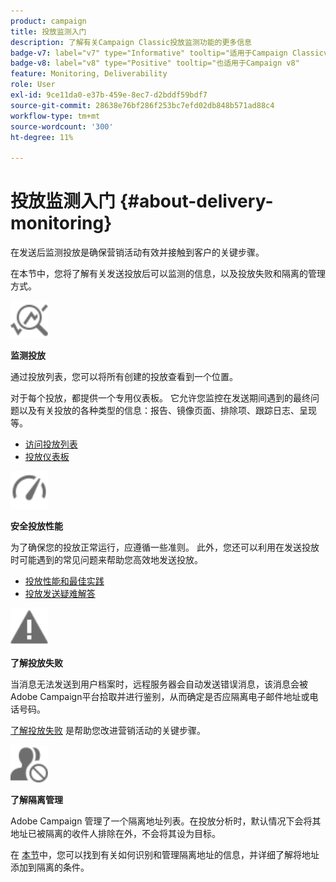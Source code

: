 ```yaml
---
product: campaign
title: 投放监测入门
description: 了解有关Campaign Classic投放监测功能的更多信息
badge-v7: label="v7" type="Informative" tooltip="适用于Campaign Classicv7"
badge-v8: label="v8" type="Positive" tooltip="也适用于Campaign v8"
feature: Monitoring, Deliverability
role: User
exl-id: 9ce11da0-e37b-459e-8ec7-d2bddf59bdf7
source-git-commit: 28638e76bf286f253bc7efd02db848b571ad88c4
workflow-type: tm+mt
source-wordcount: '300'
ht-degree: 11%

---
```


# 投放监测入门 {#about-delivery-monitoring}

在发送后监测投放是确保营销活动有效并接触到客户的关键步骤。

在本节中，您将了解有关发送投放后可以监测的信息，以及投放失败和隔离的管理方式。

<img src="assets/do-not-localize/icon_monitor.svg" width="60px">

**监测投放**

通过投放列表，您可以将所有创建的投放查看到一个位置。

对于每个投放，都提供一个专用仪表板。 它允许您监控在发送期间遇到的最终问题以及有关投放的各种类型的信息：报告、镜像页面、排除项、跟踪日志、呈现等。

* [访问投放列表](list-of-deliveries.md)
* [投放仪表板](delivery-dashboard.md)

<img src="assets/do-not-localize/icon_guidelines.svg" width="60px">

**安全投放性能**

为了确保您的投放正常运行，应遵循一些准则。 此外，您还可以利用在发送投放时可能遇到的常见问题来帮助您高效地发送投放。

* [投放性能和最佳实践](delivery-performances.md)
* [投放发送疑难解答](delivery-troubleshooting.md)

<img src="assets/do-not-localize/icon_failure.svg" width="60px">

**了解投放失败**

当消息无法发送到用户档案时，远程服务器会自动发送错误消息，该消息会被Adobe Campaign平台拾取并进行鉴别，从而确定是否应隔离电子邮件地址或电话号码。

[了解投放失败](understanding-delivery-failures.md) 是帮助您改进营销活动的关键步骤。

<img src="assets/do-not-localize/icon_quarantine.svg" width="60px">

**了解隔离管理**

Adobe Campaign 管理了一个隔离地址列表。在投放分析时，默认情况下会将其地址已被隔离的收件人排除在外，不会将其设为目标。

在 [本节](understanding-quarantine-management.md)中，您可以找到有关如何识别和管理隔离地址的信息，并详细了解将地址添加到隔离的条件。
